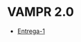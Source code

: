 # VAMPR 2.0

* [Entrega-1](https://github.com/Javier-de-Jesus-Ortiz-Miss/Proyecto-FIS/blob/entrega-1/Entrega-1.md)
